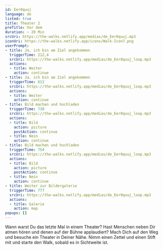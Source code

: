 ```yaml
---
id: Eer0quuj
language: de
listed: true
title: Theater 2
preTitle: Vor dem
duration: ~ 20 Min
srcUri: https://the-walks.netlify.app/medias/de_Eer0quuj.mp3
iconUri: https://the-walks.netlify.app/icons/Walk-Icon7.png
userPrompt:
- title: Ja, ich bin am Ziel angekommen
  triggerTime: 212,4
  srcUri: https://the-walks.netlify.app/medias/de_Eer0quuj_loop.mp3
  actions:
  - title: Weiter
    action: continue
- title: Ja, ich bin am Ziel angekommen
  triggerTime: 612
  srcUri: https://the-walks.netlify.app/medias/de_Eer0quuj_loop.mp3
  actions:
  - title: Weiter
    action: continue
- title: Bild machen und hochladen
  triggerTime: 730
  srcUri: https://the-walks.netlify.app/medias/de_Eer0quuj_loop.mp3
  actions:
  - title: Bild
    action: picture
    postAction: continue
  - title: Nein
    action: continue
- title: Bild machen und hochladen
  triggerTime: 754
  srcUri: https://the-walks.netlify.app/medias/de_Eer0quuj_loop.mp3
  actions:
  - title: Bild
    action: picture
    postAction: continue
  - title: Nein
    action: continue
- title: Weiter zur Bildergalerie
  triggerTime: 777
  srcUri: https://the-walks.netlify.app/medias/de_Eer0quuj_loop.mp3
  actions:
  - title: Galerie
    action: map
popups: []
---
```

Wann warst Du das letzte Mal in einem Theater? Hast Menschen neben Dir atmen hören und denen auf der Bühne applaudiert? Mach Dich auf den Weg und besuche ein Theater in Deiner Nähe. Nimm einen Zettel und einen Stift mit und starte den Walk, sobald es in Sichtweite ist.
